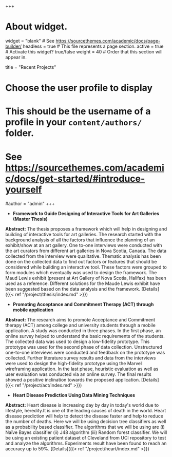 +++
# About widget.
widget = "blank"  # See https://sourcethemes.com/academic/docs/page-builder/
headless = true  # This file represents a page section.
active = true  # Activate this widget? true/false
weight = 40  # Order that this section will appear in.

title = "Recent Projects"

# Choose the user profile to display
# This should be the username of a profile in your `content/authors/` folder.
# See https://sourcethemes.com/academic/docs/get-started/#introduce-yourself
#author = "admin"
+++

- **Framework to Guide Designing of Interactive Tools for Art Galleries (Master Thesis)**

**Abstract:** The thesis proposes a framework which will help in designing and building of interactive tools for art galleries. The research started with the background analysis of all the factors that influence the planning of an exhibit/show at an art gallery. One to-one interviews were conducted with the art curators from different art galleries in Nova Scotia, Canada. The data collected from the interview were qualitative. Thematic analysis has been done on the collected data to find out factors or features that should be considered while building an interactive tool. These factors were grouped to form modules which eventually was used to design the framework. The Maud Lewis exhibit (present at Art Gallery of Nova Scotia, Halifax) has been used as a reference. Different solutions for the Maude Lewis exhibit have been suggested based on the data analysis and the framework. [Details]({{< ref "/project/thesis/index.md" >}})

- **Promoting Acceptance and Commitment Therapy (ACT) through mobile application**

**Abstract:** The research aims to promote Acceptance and Commitment therapy (ACT) among college and university students through a mobile application. A study was conducted in three phases. In the first phase, an online survey helped to understand the basic requirements of the students. The collected data was used to design a low-fidelity prototype. This prototype was used for the second phase of data collection. Unstructured one-to-one interviews were conducted and feedback on the prototype was collected. Further literature survey results and data from the interviews were used to design the high-fidelity prototype using the Marvel wireframing application. In the last phase, heuristic evaluation as well as user evaluation was conducted via an online survey. The final results showed a positive inclination towards the proposed application.
[Details]({{< ref "/project/act/index.md" >}})

- **Heart Disease Prediction Using Data Mining Techniques**

**Abstract:** Heart disease is increasing day by day in today's world due to lifestyle, heredity.It is one of the leading causes of death in the world. Heart disease prediction will help to detect the disease faster and help to reduce the number of deaths. Here we will be using decision tree classifiers as well as a probability based classifier. The algorithms that we will be using are (i) Naïve Bayes classifier (ii) J48 algorithm (iii) Random forest classifier. We will be using an existing patient dataset of Cleveland from UCI repository to test and analyze the algorithms. Experiments result have been found to reach an accuracy up to 59%.
[Details]({{< ref "/project/heart/index.md" >}})
